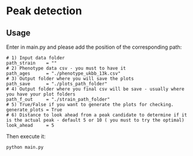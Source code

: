 # Peak detection

## Usage

Enter in main.py and please add the position of the corresponding path:

```
# 1) Input data folder
path_strain    = ""
# 2) Phenotype data csv - you must to have it
path_ages      = "./phenotype_ukbb_13k.csv"
# 3) Output folder where you will save the plots 
path_save      = "./plots_path_folder"
# 4) Output folder where you final csv will be save - usually where you have your plot folders 
path_f_out     = "./strain_path_folder"
# 5) True/False if you want to generate the plots for checking. 
generate_plots = True 
# 6) Distance to look ahead from a peak candidate to determine if it is the actual peak - default 5 or 10 ( you must to try the optimal)
look_ahead     = 5
```

Then execute it:

```
python main.py
```


